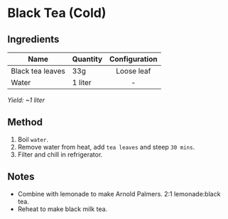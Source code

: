 # Black Tea (Cold)

## Ingredients

| Name             | Quantity | Configuration |
| ---------------- | -------- | :-----------: |
| Black tea leaves | 33g      |  Loose leaf   |
| Water            | 1 liter  |       -       |

_Yield: ~1 liter_

## Method

1. Boil `water`.
1. Remove water from heat, add `tea leaves` and steep `30 mins`.
1. Filter and chill in refrigerator.

## Notes

- Combine with lemonade to make Arnold Palmers. 2:1 lemonade:black tea.
- Reheat to make black milk tea.
